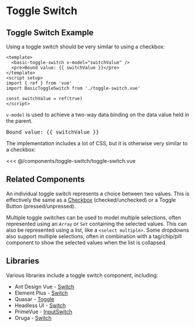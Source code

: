 <script setup>
import { ref } from 'vue'
import BasicToggleSwitch from './toggle-switch/toggle-switch.vue'

const switchValue = ref(true)
</script>
# Toggle Switch

## Toggle Switch Example

Using a toggle switch should be very similar to using a checkbox:

```vue
<template>
  <basic-toggle-switch v-model="switchValue" />
  <pre>Bound value: {{ switchValue }}</pre>
</template>
<script setup>
import { ref } from 'vue'
import BasicToggleSwitch from './toggle-switch.vue'

const switchValue = ref(true)
</script>
```

`v-model` is used to achieve a two-way data binding on the data value held in the parent.

<live-example>
  <basic-toggle-switch v-model="switchValue" />
  <pre>Bound value: {{ switchValue }}</pre>
</live-example>

The implementation includes a lot of CSS, but it is otherwise very similar to a checkbox:

<<< @/components/toggle-switch/toggle-switch.vue

<!--
## Vue Patterns

## Missing Functionality
-->

## Related Components

An individual toggle switch represents a choice between two values. This is effectively the same as a [Checkbox](./checkbox.html) (checked/unchecked) or a Toggle Button (pressed/unpressed).

Multiple toggle switches can be used to model multiple selections, often represented using an `Array` or `Set` containing the selected values. This can also be represented using a list, like a `<select multiple>`. Some dropdowns also support multiple selections, often in combination with a tag/chip/pill component to show the selected values when the list is collapsed.

## Libraries

Various libraries include a toggle switch component, including:

- Ant Design Vue - [Switch](https://2x.antdv.com/components/switch)
- Element Plus - [Switch](https://element-plus.org/en-US/component/switch.html)
- Quasar - [Toggle](https://quasar.dev/vue-components/toggle)
- Headless UI - [Switch](https://headlessui.dev/vue/switch)
- PrimeVue - [InputSwitch](https://primefaces.org/primevue/showcase/#/inputswitch)
- Oruga - [Switch](https://oruga.io/components/Switch.html)
